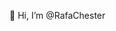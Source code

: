 👋 Hi, I’m @RafaChester

<!---
RafaChester/RafaChester is a ✨ special ✨ repository because its `README.md` (this file) appears on your GitHub profile.
You can click the Preview link to take a look at your changes.
--->
